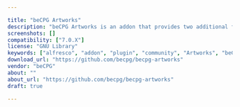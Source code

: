 ```yaml
---

title: "beCPG Artworks"
description: "beCPG Artworks is an addon that provides two additional features : - a PDF and Image comparison tool for document versions - a PDF annotation tool (which requires a Kami license https://www.kamiapp.com ) Owner beCPG Versions Alfresco Community 7.0.X License Type GNU Library Project Page https://github.com/becpg/becpg-artworks Download Page https://github.com/becpg/becpg-artworks Tags beCPG Artworks Component Type Extension Points Installation AMP Products Alfresco repository and Alfresco share It can be use standalone or included in beCPG PLM. beCPG is an open source Product Lifecycle Management (PLM) software designed to manage food, cosmetics and CPG products. It helps to accelerate innovation and reduce time-to-market while improving product quality. https://www.becpg.net/"
screenshots: []
compatibility: ["7.0.X"]
license: "GNU Library"
keywords: ["alfresco", "addon", "plugin", "community", "Artworks", "beCPG"]
download_url: "https://github.com/becpg/becpg-artworks"
vendor: "beCPG"
about: ""
about_url: "https://github.com/becpg/becpg-artworks"
draft: true

---
```

